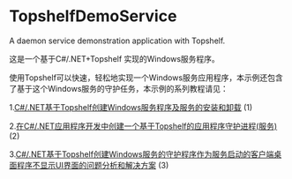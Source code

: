 # TopshelfDemoService
A daemon service demonstration application with Topshelf.

这是一个基于C#/.NET+Topshelf 实现的Windows服务程序。

使用Topshelf可以快速，轻松地实现一个Windows服务应用程序，本示例还包含了基于这个Windows服务的守护任务，本示例的系列教程请见：

1.[C#/.NET基于Topshelf创建Windows服务程序及服务的安装和卸载](https://codedefault.com/p/create-windows-service-with-topshelf-in-csharp-console-application) (1)

2.[在C#/.NET应用程序开发中创建一个基于Topshelf的应用程序守护进程(服务)](https://codedefault.com/p/create-daemon-service-with-topshelf-in-csharp-application) (2)

3.[C#/.NET基于Topshelf创建Windows服务的守护程序作为服务启动的客户端桌面程序不显示UI界面的问题分析和解决方案](https://codedefault.com/p/launch-a-gui-application-from-a-windows-service-on-windows) (3)
